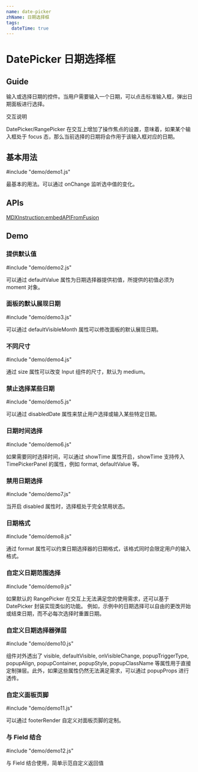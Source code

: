 ```yaml
---
name: date-picker
zhName: 日期选择框
tags:
  dateTime: true
---
```


# DatePicker 日期选择框

## Guide

输入或选择日期的控件。当用户需要输入一个日期，可以点击标准输入框，弹出日期面板进行选择。

交互说明

DatePicker/RangePicker 在交互上增加了操作焦点的设置，意味着，如果某个输入框处于 focus 态，那么当前选择的日期将会作用于该输入框对应的日期。

## 基本用法

#include "demo/demo1.js"

最基本的用法。可以通过 onChange 监听选中值的变化。

## APIs

[MDXInstruction:embedAPIFromFusion](https://github.com/alibaba-fusion/next/blob/master/docs/date-picker/index.md)

## Demo
 

### 提供默认值

#include "demo/demo2.js"

可以通过 defaultValue 属性为日期选择器提供初值，所提供的初值必须为 moment 对象。

### 面板的默认展现日期

#include "demo/demo3.js"

可以通过 defaultVisibleMonth 属性可以修改面板的默认展现日期。

### 不同尺寸

#include "demo/demo4.js"

通过 size 属性可以改变 Input 组件的尺寸，默认为 medium。

### 禁止选择某些日期

#include "demo/demo5.js"

可以通过 disabledDate 属性来禁止用户选择或输入某些特定日期。

### 日期时间选择

#include "demo/demo6.js"

如果需要同时选择时间，可以通过 showTime 属性开启，showTime 支持传入 TimePickerPanel 的属性，例如 format, defaultValue 等。

### 禁用日期选择

#include "demo/demo7.js"

当开启 disabled 属性时，选择框处于完全禁用状态。

### 日期格式

#include "demo/demo8.js"

通过 format 属性可以约束日期选择器的日期格式，该格式同时会限定用户的输入格式。

### 自定义日期范围选择

#include "demo/demo9.js"

如果默认的 RangePicker 在交互上无法满足您的使用需求，还可以基于 DatePicker 封装实现类似的功能。 例如，示例中的日期选择可以自由的更改开始或结束日期，而不必每次选择时重置日期。

### 自定义日期选择器弹层

#include "demo/demo10.js"

组件对外透出了 visible, defaultVisible, onVisibleChange, popupTriggerType, popupAlign, popupContainer, popupStyle, popupClassName 等属性用于直接定制弹层。此外，如果这些属性仍然无法满足需求，可以通过 popupProps 进行透传。

### 自定义面板页脚

#include "demo/demo11.js"

可以通过 footerRender 自定义对面板页脚的定制。

### 与 Field 结合

#include "demo/demo12.js"

与 Field 结合使用，简单示范自定义返回值
